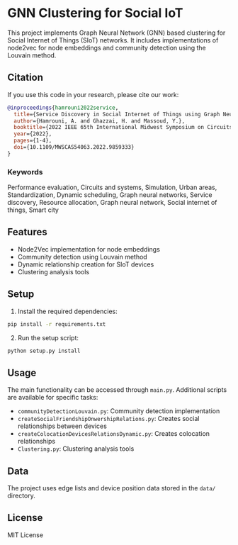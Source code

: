# GNN Clustering for Social IoT

This project implements Graph Neural Network (GNN) based clustering for Social Internet of Things (SIoT) networks. It includes implementations of node2vec for node embeddings and community detection using the Louvain method.

## Citation

If you use this code in your research, please cite our work:

```bibtex
@inproceedings{hamrouni2022service,
  title={Service Discovery in Social Internet of Things using Graph Neural Networks},
  author={Hamrouni, A. and Ghazzai, H. and Massoud, Y.},
  booktitle={2022 IEEE 65th International Midwest Symposium on Circuits and Systems (MWSCAS)},
  year={2022},
  pages={1-4},
  doi={10.1109/MWSCAS54063.2022.9859333}
}
```

### Keywords
Performance evaluation, Circuits and systems, Simulation, Urban areas, Standardization, Dynamic scheduling, Graph neural networks, Service discovery, Resource allocation, Graph neural network, Social internet of things, Smart city

## Features

- Node2Vec implementation for node embeddings
- Community detection using Louvain method
- Dynamic relationship creation for SIoT devices
- Clustering analysis tools

## Setup

1. Install the required dependencies:
```bash
pip install -r requirements.txt
```

2. Run the setup script:
```bash
python setup.py install
```

## Usage

The main functionality can be accessed through `main.py`. Additional scripts are available for specific tasks:

- `communityDetectionLouvain.py`: Community detection implementation
- `createSocialFriendshipOnwershipRelations.py`: Creates social relationships between devices
- `createColocationDevicesRelationsDynamic.py`: Creates colocation relationships
- `Clustering.py`: Clustering analysis tools

## Data

The project uses edge lists and device position data stored in the `data/` directory.

## License

MIT License 